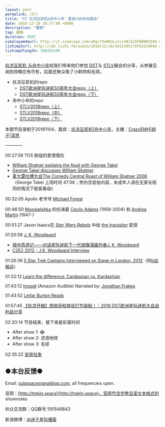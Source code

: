 ```yaml
---
layout: post
permalink: /57/
title: "57 玖凉豆浆机&舟中小卒：更用力的参加展会"
date: 2018-12-16 20:17:00 +0800
description: "播客"
tag: 播客 
duration: 9507
ximalayam4aurl: http://jt.ximalaya.com/wKgLfVwWQaLinirnBJZcEFB8NAI694.m4a?channel=rss&album_id=3135361&track_id=145201627&uid=6418191&jt=http://audio.xmcdn.com/group54/M02/09/3C/wKgLfVwWQaLinirnBJZcEFB8NAI694.m4a
lizhimp3url: http://cdn.lizhi.fm/audio/2018/12/16/5015395178763234950_ud.mp3
lizhimp3length: 380352296
---   
```


[玖凉豆浆机 与](https://weibo.com/lunaliang1029)[舟中小卒](http://weibo.com/u/3044338061)给我们带来他们参加 [DST](http://www.destinationstartrek.com/)与 [STLV](https://www.creationent.com/cal/st_lasvegas.html)展会的分享，从参展见闻到攻略应有尽有，后面还聚众吸了小鲜肉和毛球。

- 玖凉豆浆机的repo
  - [DST欧洲星际迷航50周年大会repo（上）](https://weibo.com/ttarticle/p/show?id=2309404284070765951111&amp;mod=zwenzhang)
  - [DST欧洲星际迷航50周年大会repo（下）](https://weibo.com/ttarticle/p/show?id=2309404284074628920305&amp;mod=zwenzhang)
- 舟中小卒的repo
  - [STLV2018repo（上）](https://weibo.com/ttarticle/p/show?id=2309404279902084987894&amp;mod=zwenzhang)
  - [STLV2018repo（中）](https://weibo.com/ttarticle/p/show?id=2309404282498719816331&amp;mod=zwenzhang)
  - [STLV2018repo（下）](https://weibo.com/ttarticle/p/show?id=2309404297703889754425&amp;mod=zwenzhang)

本期节目录制于20181104，嘉宾：[玖凉豆浆机](https://weibo.com/lunaliang1029)\|[舟中小卒](http://weibo.com/u/3044338061)，主播：[CrazyEMH](mailto:emh@trekin.space)\|[胡子](https://weibo.com/p/1005051764117203)\|[深思](mailto:deepthought@trekin.space)

————

00:27:58 TOS 剧组的爱恨情仇

- [William Shatner explains the feud with George Takei](https://youtu.be/xZtfteXNXZ8)
- [George Takei discusses William Shatner](https://youtu.be/lA9lLM6k2KU)
- [夏大雷吐槽大会The Comedy Central Roast of William Shatner 2006](https://www.bilibili.com/video/av22246489/)（George Takei 上场时间 47:06；🈲内含低俗内容，未成年人请在无家长陪同的情况下偷偷看😱）

00:32:05 Apollo 老爷爷 [Michael Forest](http://memory-alpha.wikia.com/wiki/Michael_Forest)

00:46:50 [Moogie](http://memory-alpha.wikia.com/wiki/Moogie)[Ishka](http://memory-alpha.wikia.com/wiki/Ishka) 的扮演着 [Cecily Adams](http://memory-alpha.wikia.com/wiki/Cecily_Adams) (1958-2004) 和 [Andrea Martin](http://memory-alpha.wikia.com/wiki/Andrea_Martin) (1947-)

00:51:27 Jason Isaacs在 [_Star Wars Rebels_](http://starwars.wikia.com/wiki/Star_Wars_Rebels) 中给 [the Inquisitor](http://starwars.wikia.com/wiki/The_Grand_Inquisitor) 配音

01:20:58 [J. K. Woodward](https://en.wikipedia.org/wiki/J._K._Woodward)

- [镜中奇遇记——对话星际迷航下一代镜像漫画作者J. K. Woodward](https://weibo.com/ttarticle/p/show?id=2309404298891464958383&amp;mod=zwenzhang)
- [C2E2 2012 - J.K. Woodward Interview](https://youtu.be/wBPty1MyhQ8)

01:26:36 [5 Star Trek Captains Interviewed on Stage in London, 2012](https://www.youtube.com/watch?v=wyuwNeenmwk)（附[b站搬运](https://www.bilibili.com/video/av13915363/)）

01:32:12 [Learn the difference: Cardassian vs. Kardashian](https://www.reddit.com/r/startrek/comments/oqrmc/learn_the_difference_cardassian_vs_https:/www.reddit.com/r/startrek/comments/oqrmc/learn_the_difference_cardassian_vs_kardashian/kardashian/)

01:43:12 [Imzadi](https://www.audible.com/pd/Imzadi-Audiobook/B002UZMQUA) (Amazon Audible) Narrated by: [Jonathan Frakes](https://www.audible.com/search?searchNarrator=Jonathan+Frakes&amp;ref=a_pd_Imzadi_c1_narrator_1&amp;pf_rd_p=52918805-f7fc-40f4-a76b-cf1c79f7d10a&amp;pf_rd_r=BJTTG5WETNE6JBAQ2M9G&amp;)

01:43:52 [LeVar Burton Reads](http://www.levarburtonpodcast.com/)

01:57:45 [【玖凉开箱】把收获和体验打包装船！｜2018 DST欧洲星际迷航大会战利品分享](https://www.bilibili.com/video/av34837760)

02:20:14 节目结束，接下来是彩蛋时间

- After show 1: 😂
- After show 2: 流浪地球
- After show 3: 毛球

02:35:22 [安哥拉兔](https://zh.wikipedia.org/wiki/%E5%AE%89%E5%93%A5%E6%8B%89%E5%85%94)

## ●本台反馈●

Email: [subspacesignal@qq.com](mailto:subspacesignal@qq.com), all frequencies open.

官网：[http://trekin.space](http://trekin.space)，官网包含完整且富文本格式的 shownotes

听众交流群：QQ群号 591546843

新浪微博：[@迷于星际播客](http://weibo.com/lostinst)
